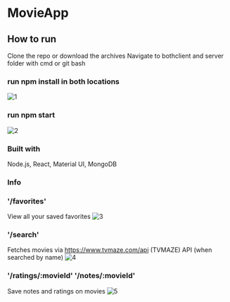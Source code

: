 # MovieApp

## How to run
Clone the repo or download the archives
Navigate to bothclient and server folder with cmd or git bash 
### run npm install in both locations

![1](https://user-images.githubusercontent.com/65857282/156615950-ccd7c3f5-21c4-4430-b561-14566dae9aa6.PNG)

### run npm start 
![2](https://user-images.githubusercontent.com/65857282/156616050-f50adf9f-0e4b-41a7-ba9f-961f9b0e163f.PNG)

### Built with
Node.js, React, Material UI, MongoDB

### Info

### '/favorites'

View all your saved favorites
![3](https://user-images.githubusercontent.com/65857282/156617093-8f725669-8c9e-44ce-bf83-621a2734d88f.png)

### '/search'

Fetches movies via https://www.tvmaze.com/api (TVMAZE) API (when searched by name)
![4](https://user-images.githubusercontent.com/65857282/156617814-c74ac0be-da0b-4022-9591-4353062853a1.png)

### '/ratings/:movieId' '/notes/:movieId'

Save notes and ratings on movies
![5](https://user-images.githubusercontent.com/65857282/156618141-b4cc4976-7ec1-4cb1-bb99-73ee330cfde3.png)
